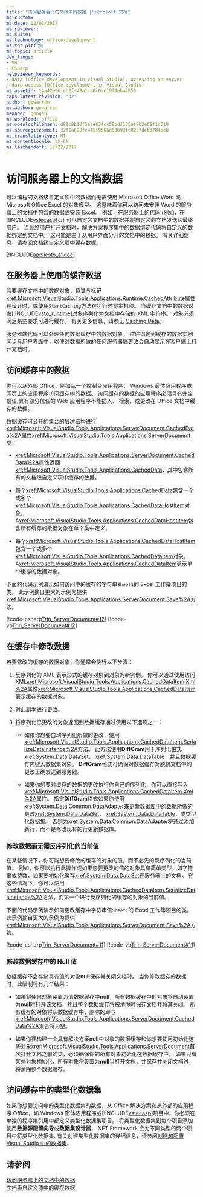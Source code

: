 ```yaml
---
title: "访问服务器上的文档中的数据 |Microsoft 文档"
ms.custom: 
ms.date: 02/02/2017
ms.reviewer: 
ms.suite: 
ms.technology: office-development
ms.tgt_pltfrm: 
ms.topic: article
dev_langs:
- VB
- CSharp
helpviewer_keywords:
- data [Office development in Visual Studio], accessing on server
- data access [Office development in Visual Studio]
ms.assetid: 14a42e96-ed2f-48a1-a0c0-e19f9eba4956
caps.latest.revision: "32"
author: gewarren
ms.author: gewarren
manager: ghogen
ms.workload: office
ms.openlocfilehash: d81c8b10f5ace634cc58bd3135af9b2e69f1c519
ms.sourcegitcommit: 32f1a690fc445f9586d53698fc82c7debd784eeb
ms.translationtype: MT
ms.contentlocale: zh-CN
ms.lasthandoff: 12/22/2017
---
```

# <a name="accessing-data-in-documents-on-the-server"></a>访问服务器上的文档数据
  可以编程的文档级自定义项中的数据而无需使用 Microsoft Office Word 或 Microsoft Office Excel 的对象模型。 这意味着你可以访问未安装 Word 的服务器上的文档中包含的数据或安装 Excel。 例如，在服务器上的代码 (例如，在[!INCLUDE[vstecasp](../sharepoint/includes/vstecasp-md.md)]页) 可以自定义文档中的数据并将自定义的文档发送给最终用户。 当最终用户打开文档时，解决方案程序集中的数据绑定代码将自定义的数据绑定到文档中。 这可能是由于从用户界面分开的文档中的数据。 有关详细信息，请参阅[文档级自定义项中缓存数据](../vsto/cached-data-in-document-level-customizations.md)。  
  
 [!INCLUDE[appliesto_alldoc](../vsto/includes/appliesto-alldoc-md.md)]  
  
## <a name="caching-data-for-use-on-a-server"></a>在服务器上使用的缓存数据  
 若要缓存文档中的数据对象，将其与标记<xref:Microsoft.VisualStudio.Tools.Applications.Runtime.CachedAttribute>属性在设计时，或使用`StartCaching`方法在运行时将主机项。 当缓存文档中的数据对象[!INCLUDE[vsto_runtime](../vsto/includes/vsto-runtime-md.md)]对象序列化为文档中存储的 XML 字符串。 对象必须满足某些要求可进行缓存。 有关更多信息，请参见 [Caching Data](../vsto/caching-data.md)。  
  
 服务器端代码可以处理任何数据缓存中的数据对象。 控件绑定到缓存的数据实例同步与用户界面中，以便对数据所做的任何服务器端更改会自动显示在客户端上打开文档时。  
  
## <a name="accessing-data-in-the-cache"></a>访问缓存中的数据  
 你可以从外部 Office，例如从一个控制台应用程序、 Windows 窗体应用程序或网页上的应用程序访问缓存中的数据。 访问缓存的数据的应用程序必须具有完全信任;具有部分信任的 Web 应用程序不能插入、 检索，或更改在 Office 文档中缓存的数据。  
  
 数据缓存可公开的集合的层次结构进行<xref:Microsoft.VisualStudio.Tools.Applications.ServerDocument.CachedData%2A>属性<xref:Microsoft.VisualStudio.Tools.Applications.ServerDocument>类：  
  
-   <xref:Microsoft.VisualStudio.Tools.Applications.ServerDocument.CachedData%2A>属性返回<xref:Microsoft.VisualStudio.Tools.Applications.CachedData>，其中包含所有的文档级自定义项中缓存的数据。  
  
-   每个<xref:Microsoft.VisualStudio.Tools.Applications.CachedData>包含一个或多个<xref:Microsoft.VisualStudio.Tools.Applications.CachedDataHostItem>对象。 A<xref:Microsoft.VisualStudio.Tools.Applications.CachedDataHostItem>包含所有缓存的数据对象在单个类中定义。  
  
-   每个<xref:Microsoft.VisualStudio.Tools.Applications.CachedDataHostItem>包含一个或多个<xref:Microsoft.VisualStudio.Tools.Applications.CachedDataItem>对象。 A<xref:Microsoft.VisualStudio.Tools.Applications.CachedDataItem>表示单个缓存的数据对象。  
  
 下面的代码示例演示如何访问中的缓存的字符串`Sheet1`的 Excel 工作簿项目的类。 此示例摘自更大的示例为提供<xref:Microsoft.VisualStudio.Tools.Applications.ServerDocument.Save%2A>方法。  
  
 [!code-csharp[Trin_ServerDocument#12](../vsto/codesnippet/CSharp/Trin_ServerDocument/Form1.cs#12)]
 [!code-vb[Trin_ServerDocument#12](../vsto/codesnippet/VisualBasic/Trin_ServerDocument/Form1.vb#12)]  
  
## <a name="modifying-data-in-the-cache"></a>在缓存中修改数据  
 若要修改的缓存的数据对象，你通常会执行以下步骤：  
  
1.  反序列化的 XML 表示形式的缓存对象到对象的新实例。 你可以通过使用访问 XML<xref:Microsoft.VisualStudio.Tools.Applications.CachedDataItem.Xml%2A>属性<xref:Microsoft.VisualStudio.Tools.Applications.CachedDataItem>表示缓存的数据对象。  
  
2.  对此副本进行更改。  
  
3.  将序列化已更改的对象返回到数据缓存通过使用以下选项之一：  
  
    -   如果你想要自动序列化所做的更改，使用<xref:Microsoft.VisualStudio.Tools.Applications.CachedDataItem.SerializeDataInstance%2A>方法。 此方法使用**DiffGram**用于序列化格式<xref:System.Data.DataSet>， <xref:System.Data.DataTable>，并且数据缓存内键入数据集对象。 **DiffGram**格式可确保对数据缓存对脱机文档中的更改正确发送到服务器。  
  
    -   如果你想要对缓存的数据的更改执行你自己的序列化，你可以直接写入<xref:Microsoft.VisualStudio.Tools.Applications.CachedDataItem.Xml%2A>属性。 指定**DiffGram**格式如果你使用<xref:System.Data.Common.DataAdapter>来更新数据库中的数据所做的更改<xref:System.Data.DataSet>， <xref:System.Data.DataTable>，或类型化数据集。 否则为<xref:System.Data.Common.DataAdapter>将通过添加新行，而不是修改现有的行更新数据库。  
  
### <a name="modifying-data-without-deserializing-the-current-value"></a>修改数据而无需反序列化的当前值  
 在某些情况下，你可能想要修改的缓存的对象的值，而不必先的反序列化的当前值。 例如，你可以执行此操作或如果您要更改的值的对象具有简单类型，如字符串或整数，如果要初始化缓存<xref:System.Data.DataSet>在服务器上的文档。 在这些情况下，你可以使用<xref:Microsoft.VisualStudio.Tools.Applications.CachedDataItem.SerializeDataInstance%2A>方法，而第一个进行反序列化的缓存的对象的当前值。  
  
 下面的代码示例演示如何更改缓存中字符串值`Sheet1`的 Excel 工作簿项目的类。 此示例摘自更大的示例为提供<xref:Microsoft.VisualStudio.Tools.Applications.ServerDocument.Save%2A>方法。  
  
 [!code-csharp[Trin_ServerDocument#11](../vsto/codesnippet/CSharp/Trin_ServerDocument/Form1.cs#11)]
 [!code-vb[Trin_ServerDocument#11](../vsto/codesnippet/VisualBasic/Trin_ServerDocument/Form1.vb#11)]  
  
### <a name="modifying-null-values-in-the-data-cache"></a>修改数据缓存中的 Null 值  
 数据缓存不会存储具有值的对象**null**保存并关闭文档时。 当你修改缓存的数据时，此限制将有几个结果：  
  
-   如果将任何对象设置为值数据缓存中**null**，所有数据缓存中的对象将自动设置为**null**时打开该文档，并且整个数据缓存将被清除时保存文档并将其关闭。 所有缓存的对象将从数据缓存中，删除的即与<xref:Microsoft.VisualStudio.Tools.Applications.ServerDocument.CachedData%2A>集合将为空。  
  
-   如果你要构建一个具有解决方案**null**中对象的数据缓存和你想要使用初始化这些对象<xref:Microsoft.VisualStudio.Tools.Applications.ServerDocument>首次打开文档之前的类，必须确保你的所有对象初始化在数据缓存中。 如果只有某些对象初始化，所有对象将设置为**null**当打开文档，并保存并关闭文档时，将清除整个数据缓存。  
  
## <a name="accessing-typed-datasets-in-the-cache"></a>访问缓存中的类型化数据集  
 如果你想要访问中的类型化数据集的数据，从 Office 解决方案和从外部的应用程序 Office，如 Windows 窗体应用程序或[!INCLUDE[vstecasp](../sharepoint/includes/vstecasp-md.md)]项目中，你必须在单独的程序集引用中都定义类型化数据集项目。 将类型化数据集到每个项目添加使用**数据源配置向导**或**数据集设计器**，.NET Framework 会为不同类型的两个项目中将类型化数据集. 有关创建类型化数据集的详细信息，请参阅[创建和配置 Visual Studio 中的数据集](/visualstudio/data-tools/create-and-configure-datasets-in-visual-studio)。  
  
## <a name="see-also"></a>请参阅  
 [访问服务器上的文档中的数据](../vsto/accessing-data-in-documents-on-the-server.md)   
 [文档级自定义项中的缓存数据](../vsto/cached-data-in-document-level-customizations.md)  
  
  